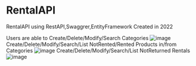 # RentalAPI
RentalAPI using RestAPI,Swaggrer,EntityFramework
Created in 2022

Users are able to
Create/Delete/Modify/Search Categories
![image](https://user-images.githubusercontent.com/74259027/226754543-f7d30870-ca5e-4a6f-acb7-c7e80be4111e.png)
Create/Delete/Modify/Search/List NotRented/Rented Products in/from Categories
![image](https://user-images.githubusercontent.com/74259027/226754720-1bbfe518-cbf2-475b-b4ca-1ee30333ae20.png)
Create/Delete/Modify/Search/List NotReturned Rentals
![image](https://user-images.githubusercontent.com/74259027/226754820-7da15828-25d9-4cee-89c4-6f264d1723c1.png)
